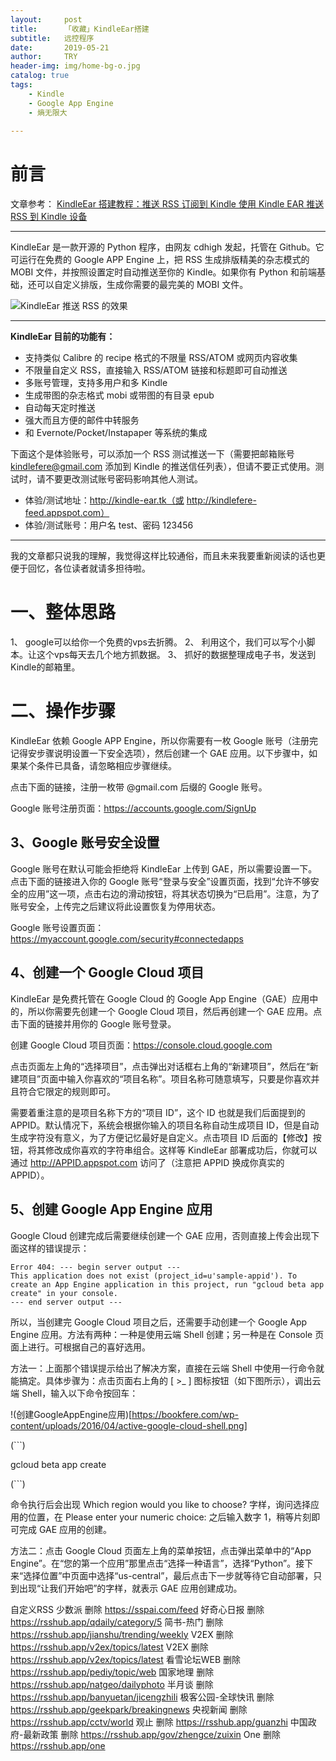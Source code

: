 ```yaml
---
layout:     post
title:      「收藏」KindleEar搭建
subtitle:   远控程序
date:       2019-05-21
author:     TRY
header-img: img/home-bg-o.jpg
catalog: true
tags:
    - Kindle
    - Google App Engine
    - 熵无限大
    
---
```

# 前言
文章参考：
[KindleEar 搭建教程：推送 RSS 订阅到 Kindle
](https://bookfere.com/post/19.html)[使用 Kindle EAR 推送 RSS 到 Kindle 设备](https://www.jianshu.com/p/b1f6826152f5)

---

KindleEar 是一款开源的 Python 程序，由网友 cdhigh 发起，托管在 Github。它可运行在免费的 Google APP Engine 上，把 RSS 生成排版精美的杂志模式的 MOBI 文件，并按照设置定时自动推送至你的 Kindle。如果你有 Python 和前端基础，还可以自定义排版，生成你需要的最完美的 MOBI 文件。

![KindleEar 推送 RSS 的效果](https://bookfere.com/wp-content/uploads/2016/04/KindleEar-RSS.png)

----
**KindleEar 目前的功能有：**

- 支持类似 Calibre 的 recipe 格式的不限量 RSS/ATOM 或网页内容收集
- 不限量自定义 RSS，直接输入 RSS/ATOM 链接和标题即可自动推送
- 多账号管理，支持多用户和多 Kindle
- 生成带图的杂志格式 mobi 或带图的有目录 epub
- 自动每天定时推送
- 强大而且方便的邮件中转服务
- 和 Evernote/Pocket/Instapaper 等系统的集成

下面这个是体验账号，可以添加一个 RSS 测试推送一下（需要把邮箱账号 kindlefere@gmail.com 添加到 Kindle 的推送信任列表），但请不要正式使用。测试时，请不要更改测试账号密码影响其他人测试。

-  体验/测试地址：http://kindle-ear.tk（或 http://kindlefere-feed.appspot.com）
- 体验/测试账号：用户名 test、密码 123456

---
我的文章都只说我的理解，我觉得这样比较通俗，而且未来我要重新阅读的话也更便于回忆，各位读者就请多担待啦。
# 一、整体思路

1、 google可以给你一个免费的vps去折腾。
2、 利用这个，我们可以写个小脚本。让这个vps每天去几个地方抓数据。
3、 抓好的数据整理成电子书，发送到Kindle的邮箱里。

# 二、操作步骤

KindleEar 依赖 Google APP Engine，所以你需要有一枚 Google 账号（注册完记得安步骤说明设置一下安全选项），然后创建一个 GAE 应用。以下步骤中，如果某个条件已具备，请忽略相应步骤继续。

点击下面的链接，注册一枚带 @gmail.com 后缀的 Google 账号。

Google 账号注册页面：https://accounts.google.com/SignUp

## 3、Google 账号安全设置

Google 账号在默认可能会拒绝将 KindleEar 上传到 GAE，所以需要设置一下。点击下面的链接进入你的 Google 账号“登录与安全”设置页面，找到“允许不够安全的应用”这一项，点击右边的滑动按钮，将其状态切换为“已启用”。注意，为了账号安全，上传完之后建议将此设置恢复为停用状态。

Google 账号设置页面：https://myaccount.google.com/security#connectedapps

## 4、创建一个 Google Cloud 项目

KindleEar 是免费托管在 Google Cloud 的 Google App Engine（GAE）应用中的，所以你需要先创建一个 Google Cloud 项目，然后再创建一个 GAE 应用。点击下面的链接并用你的 Google 账号登录。

创建 Google Cloud 项目页面：https://console.cloud.google.com

点击页面左上角的“选择项目”，点击弹出对话框右上角的“新建项目”，然后在“新建项目”页面中输入你喜欢的“项目名称”。项目名称可随意填写，只要是你喜欢并且符合它限定的规则即可。

需要着重注意的是项目名称下方的“项目 ID”，这个 ID 也就是我们后面提到的 APPID。默认情况下，系统会根据你输入的项目名称自动生成项目 ID，但是自动生成字符没有意义，为了方便记忆最好是自定义。点击项目 ID 后面的【修改】按钮，将其修改成你喜欢的字符串组合。这样等 KindleEar 部署成功后，你就可以通过 http://APPID.appspot.com 访问了（注意把 APPID 换成你真实的 APPID）。

## 5、创建 Google App Engine 应用

Google Cloud 创建完成后需要继续创建一个 GAE 应用，否则直接上传会出现下面这样的错误提示：

```
Error 404: --- begin server output ---
This application does not exist (project_id=u'sample-appid'). To create an App Engine application in this project, run "gcloud beta app create" in your console.
--- end server output ---
```


所以，当创建完 Google Cloud 项目之后，还需要手动创建一个 Google App Engine 应用。方法有两种：一种是使用云端 Shell 创建；另一种是在 Console 页面上进行。可根据自己的喜好选用。

方法一：上面那个错误提示给出了解决方案，直接在云端 Shell 中使用一行命令就能搞定。具体步骤为：点击页面右上角的 [ >_ ] 图标按钮（如下图所示），调出云端 Shell，输入以下命令按回车：

!(创建GoogleAppEngine应用)[https://bookfere.com/wp-content/uploads/2016/04/active-google-cloud-shell.png]

(```)

gcloud beta app create

(```)

命令执行后会出现 Which region would you like to choose? 字样，询问选择应用的位置，在 Please enter your numeric choice: 之后输入数字 1，稍等片刻即可完成 GAE 应用的创建。

方法二：点击 Google Cloud 页面左上角的菜单按钮，点击弹出菜单中的“App Engine”。在“您的第一个应用”那里点击“选择一种语言”，选择“Python”。接下来“选择位置”中页面中选择“us-central”，最后点击下一步就等待它自动部署，只到出现“让我们开始吧”的字样，就表示 GAE 应用创建成功。

自定义RSS
少数派 删除
https://sspai.com/feed
好奇心日报 删除
https://rsshub.app/qdaily/category/5
简书-热门 删除
https://rsshub.app/jianshu/trending/weekly
V2EX 删除
https://rsshub.app/v2ex/topics/latest
V2EX 删除
https://rsshub.app/v2ex/topics/latest
看雪论坛WEB 删除
https://rsshub.app/pediy/topic/web
国家地理 删除
https://rsshub.app/natgeo/dailyphoto
半月谈 删除
https://rsshub.app/banyuetan/jicengzhili
极客公园-全球快讯 删除
https://rsshub.app/geekpark/breakingnews
央视新闻 删除
https://rsshub.app/cctv/world
观止 删除
https://rsshub.app/guanzhi
中国政府-最新政策 删除
https://rsshub.app/gov/zhengce/zuixin
One 删除
https://rsshub.app/one